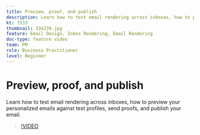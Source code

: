 ```yaml
---
title: Preview, proof, and publish
description: Learn how to test email rendering across inboxes, how to preview your personalized emails against test profiles, send proofs, and publish your email.
kt: 7533
thumbnail: 334239.jpg
feature: Email Design, Inbox Rendering, Email Rendering
doc-type: feature video
team: PM
role: Business Practitioner
level: Beginner
---
```


# Preview, proof, and publish

Learn how to test email rendering across inboxes, how to preview your personalized emails against test profiles, send proofs, and publish your email.

>[!VIDEO](https://video.tv.adobe.com/v/334239?quality=12)

